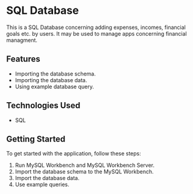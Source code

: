 # SQL Database

This is a SQL Database concerning adding expenses, incomes, financial goals etc. by users. It may be used to manage apps concerning financial managment.

## Features

- Importing the database schema.
- Importing the database data.
- Using example database query.

## Technologies Used

- SQL

## Getting Started

To get started with the application, follow these steps:

1. Run MySQL Workbench and MySQL Workbench Server.
2. Import the database schema to the MySQL Workbench.
3. Import the database data.
4. Use example queries.

